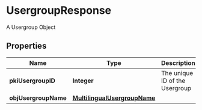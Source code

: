 

# UsergroupResponse

A Usergroup Object

## Properties

| Name | Type | Description | Notes |
|------------ | ------------- | ------------- | -------------|
|**pkiUsergroupID** | **Integer** | The unique ID of the Usergroup |  |
|**objUsergroupName** | [**MultilingualUsergroupName**](MultilingualUsergroupName.md) |  |  |



